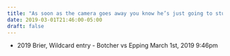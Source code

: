 ```yaml
---
title: "As soon as the camera goes away you know he’s just going to stuff his face"
date: 2019-03-01T21:46:00-05:00
draft: false
---
```

- 2019 Brier, Wildcard entry - Botcher vs Epping March 1st, 2019 9:46pm